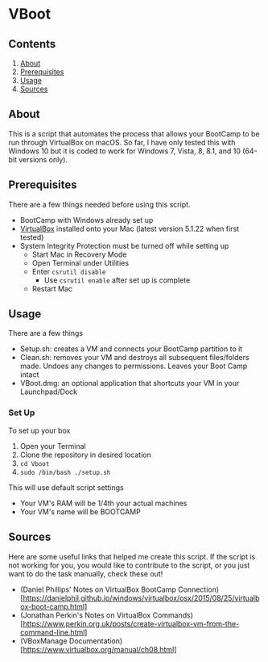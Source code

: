 # VBoot

## Contents
1. [About](#about)
2. [Prerequisites](#prerequisites)
3. [Usage](#usage)
4. [Sources](#sources)

## About
This is a script that automates the process that allows your BootCamp to be run through VirtualBox on macOS.  So far, I have only tested this with Windows 10 but it is coded to work for Windows 7, Vista, 8, 8.1, and 10 (64-bit versions only).

## Prerequisites
There are a few things needed before using this script.
* BootCamp with Windows already set up
* [VirtualBox](https://www.virtualbox.org/wiki/Downloads) installed onto your Mac (latest version 5.1.22 when first tested)
* System Integrity Protection must be turned off while setting up
  * Start Mac in Recovery Mode
  * Open Terminal under Utilities
  * Enter `csrutil disable`
    * Use `csrutil enable` after set up is complete
  * Restart Mac

## Usage
There are a few things
* Setup.sh:   creates a VM and connects your BootCamp partition to it   
* Clean.sh:   removes your VM and destroys all subsequent files/folders made. Undoes any changes to permissions. Leaves your Boot Camp intact
* VBoot.dmg:  an optional application that shortcuts your VM in your Launchpad/Dock

### Set Up
To set up your box
1. Open your Terminal
2. Clone the repository in desired location
3. `cd Vboot`
4. `sudo /bin/bash ./setup.sh`

This will use default script settings
  * Your VM's RAM will be 1/4th your actual machines
  * Your VM's name will be BOOTCAMP

## Sources
Here are some useful links that helped me create this script.  If the script is not working for you, you would like to contribute to the script, or you just want to do the task manually, check these out!
* (Daniel Phillips' Notes on VirtualBox BootCamp Connection)[https://danielphil.github.io/windows/virtualbox/osx/2015/08/25/virtualbox-boot-camp.html]
* (Jonathan Perkin's Notes on VirtualBox Commands)[https://www.perkin.org.uk/posts/create-virtualbox-vm-from-the-command-line.html]
* (VBoxManage Documentation)[https://www.virtualbox.org/manual/ch08.html]
